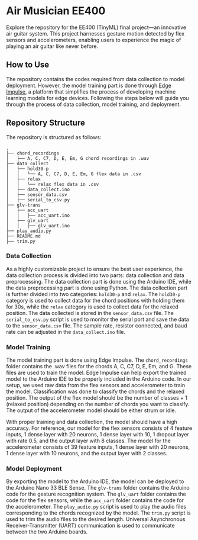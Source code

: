 # Air Musician EE400
Explore the repository for the EE400 (TinyML) final project—an innovative air guitar system. This project harnesses gesture motion detected by flex sensors and accelerometers, enabling users to experience the magic of playing an air guitar like never before.

## How to Use
The repository contains the codes required from data collection to model deployment. However, the model training part is done through [Edge Impulse](https://www.edgeimpulse.com/), a platform that simplifies the process of developing machine learning models for edge devices. Following the steps below will guide you through the process of data collection, model training, and deployment.

## Repository Structure
The repository is structured as follows:
```
.
├── chord_recordings
│   ├── A, C, C7, D, E, Em, G chord recordings in .wav
├── data_collect
│   ├── hold30-p
│   │   └── A, C, C7, D, E, Em, G flex data in .csv
│   ├── relax
│   │   └── relax flex data in .csv
│   ├── data_collect.ino
│   ├── sensor_data.csv
│   ├── serial_to_csv.py
├── glv-trans
│   ├── acc_uart
│   │   ├── acc_uart.ino
│   ├── glv_uart
│   │   ├── glv_uart.ino
├── play_audio.py
├── README.md
├── trim.py
```
### Data Collection
As a highly customizable project to ensure the best user experience, the data collection process is divided into two parts: data collection and data preprocessing. The data collection part is done using the Arduino IDE, while the data preprocessing part is done using Python. The data collection part is further divided into two categories: `hold30-p` and `relax`. The `hold30-p` category is used to collect data for the chord positions with holding them for 30s, while the `relax` category is used to collect data for the relaxed position. The data collected is stored in the `sensor_data.csv` file. The `serial_to_csv.py` script is used to monitor the serial port and save the data to the `sensor_data.csv` file. The sample rate, resistor connected, and baud rate can be adjusted in the `data_collect.ino` file.

### Model Training
The model training part is done using Edge Impulse. The `chord_recordings` folder contains the .wav files for the chords A, C, C7, D, E, Em, and G. These files are used to train the model. Edge Impulse can help export the trained model to the Arduino IDE to be properly included in the Arduino code. In our setup, we used raw data from the flex sensors and accelerometer to train the model. Classification was done to classify the chords and the relaxed position. The output of the flex model should be the number of classes + 1 (relaxed position) depending on the number of chords you want to classify. The output of the accelerometer model should be either strum or idle.

With proper training and data collection, the model should have a high accuracy. For reference, our model for the flex sensors consists of 4 feature inputs, 1 dense layer with 20 neurons, 1 dense layer with 10, 1 dropout layer with rate 0.5, and the output layer with 8 classes. The model for the accelerometer consists of 39 feature inputs, 1 dense layer with 20 neurons, 1 dense layer with 10 neurons, and the output layer with 2 classes.

### Model Deployment
By exporting the model to the Arduino IDE, the model can be deployed to the Arduino Nano 33 BLE Sense. The `glv-trans` folder contains the Arduino code for the gesture recognition system. The `glv_uart` folder contains the code for the flex sensors, while the `acc_uart` folder contains the code for the accelerometer. The `play_audio.py` script is used to play the audio files corresponding to the chords recognized by the model. The `trim.py` script is used to trim the audio files to the desired length. Universal Asynchronous Receiver-Transmitter (UART) communication is used to communicate between the two Arduino boards.
